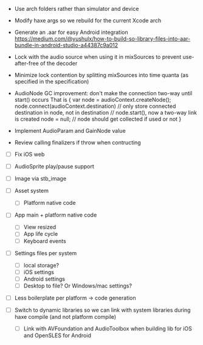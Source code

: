- Use arch folders rather than simulator and device
- Modify haxe args so we rebuild for the current Xcode arch

- Generate an .aar for easy Android integration
    https://medium.com/@yushulx/how-to-build-so-library-files-into-aar-bundle-in-android-studio-a44387c9a012

- Lock with the audio source when using it in mixSources to prevent use-after-free of the decoder

- Minimize lock contention by splitting mixSources into time quanta (as specified in the specification)
- AudioNode GC improvement: don't make the connection two-way until start() occurs
That is
{
    var node = audioContext.createNode();
    node.connect(audioContext.destination) // only store connected destination in node, not in destination
    // node.start(), now a two-way link is created
    node = null;
    // node should get collected if used or not
}

- Implement AudioParam and GainNode value
- Review calling finalizers if throw when contructing

- [ ] Fix iOS web
- [ ] AudioSprite play/pause support

- [ ] Image via stb_image
- [ ] Asset system
    - [ ] Platform native code
- [ ] App main + platform native code
    - [ ] View resized
    - [ ] App life cycle
    - [ ] Keyboard events
- [ ] Settings files per system
    - [ ] local storage?
    - [ ] iOS settings
    - [ ] Android settings
    - [ ] Desktop to file? Or Windows/mac settings?
- [ ] Less boilerplate per platform -> code generation
- [ ] Switch to dynamic libraries so we can link with system libraries during haxe compile (and not platform compile)
    - [ ] Link with AVFoundation and AudioToolbox when building lib for iOS and OpenSLES for Android